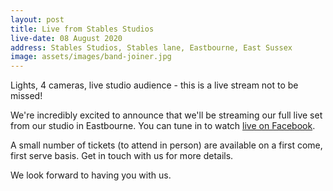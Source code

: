 ```yaml
---
layout: post
title: Live from Stables Studios
live-date: 08 August 2020
address: Stables Studios, Stables lane, Eastbourne, East Sussex
image: assets/images/band-joiner.jpg
---
```




Lights, 4 cameras, live studio audience - this is a live stream not to be missed!

We're incredibly excited to announce that we'll be streaming our full live set from our studio in Eastbourne. You can tune in to watch [live on Facebook](https://www.facebook.com/greatfireband/live). 

A small number of tickets (to attend in person) are available on a first come, first serve basis. Get in touch with us for more details.

We look forward to having you with us.